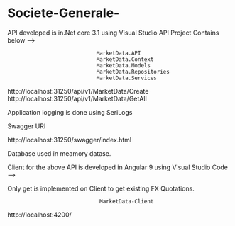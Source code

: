 # Societe-Generale-
API developed  is in.Net core 3.1 using Visual Studio
API Project Contains below --> 


                                MarketData.API
                                MarketData.Context
                                MarketData.Models
                                MarketData.Repositories
                                MarketData.Services
http://localhost:31250/api/v1/MarketData/Create
http://localhost:31250/api/v1/MarketData/GetAll


Application logging is done using SeriLogs

Swagger URI 

http://localhost:31250/swagger/index.html

Database used in meamory datase.

                       
 Client for the above API is developed in Angular 9 using Visual Studio Code -->
 
 Only get is implemented on Client to get existing FX Quotations.
  
                                 MarketData-Client 
 http://localhost:4200/
 
 
 
                               
                                
 
